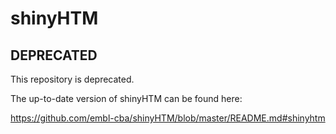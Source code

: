 # shinyHTM

## DEPRECATED

This repository is deprecated. 

The up-to-date version of shinyHTM can be found here:

https://github.com/embl-cba/shinyHTM/blob/master/README.md#shinyhtm

